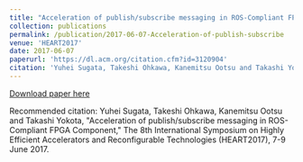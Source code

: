 ```yaml
---
title: "Acceleration of publish/subscribe messaging in ROS-Compliant FPGA Component"
collection: publications
permalink: /publication/2017-06-07-Acceleration-of-publish-subscribe
venue: 'HEART2017'
date: 2017-06-07
paperurl: 'https://dl.acm.org/citation.cfm?id=3120904'
citation: 'Yuhei Sugata, Takeshi Ohkawa, Kanemitsu Ootsu and Takashi Yokota, "Acceleration of publish/subscribe messaging in ROS-Compliant FPGA Component," The 8th International Symposium on Highly Efficient Accelerators and Reconfigurable Technologies (HEART2017), 7-9 June 2017.'
---
```


[Download paper here](https://dl.acm.org/citation.cfm?id=3120904)

Recommended citation: Yuhei Sugata, Takeshi Ohkawa, Kanemitsu Ootsu and Takashi Yokota, 
"Acceleration of publish/subscribe messaging in ROS-Compliant FPGA Component," 
The 8th International Symposium on Highly Efficient Accelerators and Reconfigurable Technologies (HEART2017), 
7-9 June 2017.
